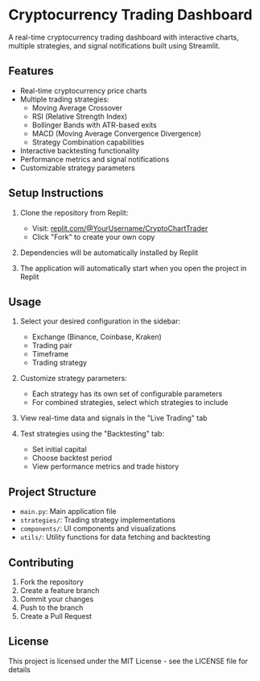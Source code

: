 # Cryptocurrency Trading Dashboard

A real-time cryptocurrency trading dashboard with interactive charts, multiple strategies, and signal notifications built using Streamlit.

## Features

- Real-time cryptocurrency price charts
- Multiple trading strategies:
  - Moving Average Crossover
  - RSI (Relative Strength Index)
  - Bollinger Bands with ATR-based exits
  - MACD (Moving Average Convergence Divergence)
  - Strategy Combination capabilities
- Interactive backtesting functionality
- Performance metrics and signal notifications
- Customizable strategy parameters

## Setup Instructions

1. Clone the repository from Replit:
   - Visit: [replit.com/@YourUsername/CryptoChartTrader](https://replit.com/@YourUsername/CryptoChartTrader)
   - Click "Fork" to create your own copy

2. Dependencies will be automatically installed by Replit

3. The application will automatically start when you open the project in Replit

## Usage

1. Select your desired configuration in the sidebar:
   - Exchange (Binance, Coinbase, Kraken)
   - Trading pair
   - Timeframe
   - Trading strategy

2. Customize strategy parameters:
   - Each strategy has its own set of configurable parameters
   - For combined strategies, select which strategies to include

3. View real-time data and signals in the "Live Trading" tab

4. Test strategies using the "Backtesting" tab:
   - Set initial capital
   - Choose backtest period
   - View performance metrics and trade history

## Project Structure

- `main.py`: Main application file
- `strategies/`: Trading strategy implementations
- `components/`: UI components and visualizations
- `utils/`: Utility functions for data fetching and backtesting

## Contributing

1. Fork the repository
2. Create a feature branch
3. Commit your changes
4. Push to the branch
5. Create a Pull Request

## License

This project is licensed under the MIT License - see the LICENSE file for details
